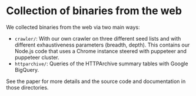 # Collection of binaries from the web

We collected binaries from the web via two main ways: 

- `crawler/`: With our own crawler on three different seed lists and with different exhaustiveness parameters (breadth, depth). This contains our Node.js code that uses a Chrome instance steered with puppeteer and puppeteer cluster. 
- `httparchive/`: Queries of the HTTPArchive summary tables with Google BigQuery.

See the paper for more details and the source code and documentation in those directories.
